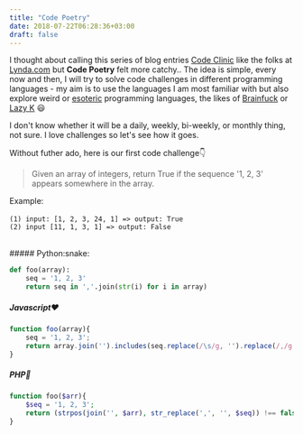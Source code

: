 ```yaml
---
title: "Code Poetry"
date: 2018-07-22T06:28:36+03:00
draft: false
---
```


I thought about calling this series of blog entries [Code Clinic](https://www.lynda.com/Java-tutorials/Getting-most-from-Code-Clinic/162454/182051-4.html)
like the folks at [Lynda.com](https://www.lynda.com/) but **Code Poetry** felt more catchy.. The idea is simple, every now and then, I will try to solve 
code challenges in different programming languages - my aim is to use the languages I am most familiar with but also explore weird or 
[esoteric](https://esolangs.org/wiki/Esoteric_programming_language) programming languages, 
the likes of [Brainfuck](https://esolangs.org/wiki/Brainfuck) or [Lazy K](https://esolangs.org/wiki/Lazy_K) :smiley:

I don't know whether it will be a daily, weekly, bi-weekly, or monthly thing, not sure. I love challenges so let's see how it goes.

Without futher ado, here is our first code challenge:point_down:

> Given an array of integers, return True if the sequence '1, 2, 3' appears somewhere in the array.

Example:<br/>         
    ``(1) input: [1, 2, 3, 24, 1] => output: True``  
    ``(2) input [11, 1, 3, 1] => output: False``  
    
<br/>
##### Python:snake:

```python
def foo(array):
    seq = '1, 2, 3'
    return seq in ','.join(str(i) for i in array)
```

##### Javascript:heart:

```javascript
function foo(array){
    seq = '1, 2, 3';
    return array.join('').includes(seq.replace(/\s/g, '').replace(/,/g, ''));
}
```

##### PHP:elephant:

```php
function foo($arr){
    $seq = '1, 2, 3';
    return (strpos(join('', $arr), str_replace(',', '', $seq)) !== false)? 'True' : 'False';
}
```

